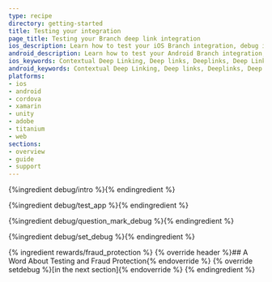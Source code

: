 ```yaml
---
type: recipe
directory: getting-started
title: Testing your integration
page_title: Testing your Branch deep link integration
ios_description: Learn how to test your iOS Branch integration, debug individual deep links and simulate fresh app installs. Plus some advice on fraud protection.
android_description: Learn how to test your Android Branch integration, debug individual deep links and simulate fresh app installs. Also, some advice on fraud protection.
ios_keywords: Contextual Deep Linking, Deep links, Deeplinks, Deep Linking, Deeplinking, Deferred Deep Linking, Deferred Deeplinking, Google App Indexing, Google App Invites, Apple Universal Links, Apple Spotlight Search, Facebook App Links, AppLinks, Deepviews, Deep views, Testing, integration, debugging, fraud protection, setDebug
android_keywords: Contextual Deep Linking, Deep links, Deeplinks, Deep Linking, Deeplinking, Deferred Deep Linking, Deferred Deeplinking, Google App Indexing, Google App Invites, Apple Universal Links, Apple Spotlight Search, Facebook App Links, AppLinks, Deepviews, Deep views,Testing, integration, debugging, fraud protection, setDebug
platforms:
- ios
- android
- cordova
- xamarin
- unity
- adobe
- titanium
- web
sections:
- overview
- guide
- support
---
```


{%ingredient debug/intro %}{% endingredient %}

{%ingredient debug/test_app %}{% endingredient %}

{%ingredient debug/question_mark_debug %}{% endingredient %}

{%ingredient debug/set_debug %}{% endingredient %}

{% ingredient rewards/fraud_protection %}
{% override header %}## A Word About Testing and Fraud Protection{% endoverride %}
{% override setdebug %}[in the next section]{% endoverride %}
{% endingredient %}